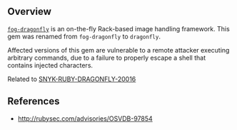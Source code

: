 ## Overview
[`fog-dragonfly`](https://rubygems.org/gems/fog-dragonfly) is an on-the-fly Rack-based image handling framework.
This gem was renamed from `fog-dragonfly` to `dragonfly`.

Affected versions of this gem are vulnerable to a remote attacker executing arbitrary commands, due to a failure to properly escape a shell that contains injected characters.

Related to [SNYK-RUBY-DRAGONFLY-20016](https://snyk.io/vuln/SNYK-RUBY-DRAGONFLY-20016)

## References
- http://rubysec.com/advisories/OSVDB-97854

